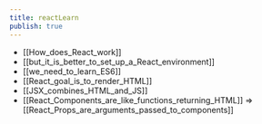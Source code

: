 ```yaml
---
title: reactLearn
publish: true
---
```

- [[How_does_React_work]]
- [[but_it_is_better_to_set_up_a_React_environment]]
- [[we_need_to_learn_ES6]]
- [[React_goal_is_to_render_HTML]]
- [[JSX_combines_HTML_and_JS]]
- [[React_Components_are_like_functions_returning_HTML]]
   => [[React_Props_are_arguments_passed_to_components]]

